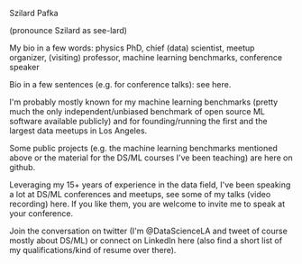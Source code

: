 Szilard Pafka

(pronounce Szilard as see-lard)

My bio in a few words: physics PhD, chief (data) scientist, meetup organizer, (visiting) professor, machine learning benchmarks, conference speaker

Bio in a few sentences (e.g. for conference talks): see here.

I'm probably mostly known for my machine learning benchmarks (pretty much the only independent/unbiased benchmark of open source ML software available publicly) and for founding/running the first and the largest data meetups in Los Angeles.

Some public projects (e.g. the machine learning benchmarks mentioned above or the material for the DS/ML courses I've been teaching) are here on github.

Leveraging my 15+ years of experience in the data field, I've been speaking a lot at DS/ML conferences and meetups, see some of my talks (video recording) here. If you like them, you are welcome to invite me to speak at your conference.

Join the conversation on twitter (I'm @DataScienceLA and tweet of course mostly about DS/ML) or connect on LinkedIn here (also find a short list of my qualifications/kind of resume over there).
